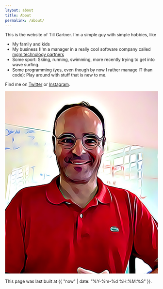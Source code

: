 ```yaml
---
layout: about
title: About
permalink: /about/
---
```



This is the website of Till Gartner. I'm a simple guy with simple hobbies, like

- My family and kids
- My business (I'm a manager in a really cool software company called [mgm technology partners](https://mgm-tp.com)
- Some sport: Skiing, running, swimming, more recently trying to get into wave surfing.
- Some programming (yes, even though by now I rather manage IT than code): Play around with stuff that is new to me. 

Find me on [Twitter](https://twitter.com/tillg) or [Instagram](https://www.instagram.com/tillg/).

![Till](/images/till-comic.png)

This page was last built at {{ "now" | date: "%Y-%m-%d %H:%M:%S" }}.